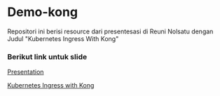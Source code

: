 # Demo-kong
Repositori ini berisi resource dari presentesasi di Reuni Nolsatu dengan Judul "Kubernetes Ingress With Kong"

### Berikut link untuk slide

[Presentation](https://docs.google.com/presentation/d/1K27Srw03D3EUU5tT6lruwCy1uMibSMcO14BdPWM8MZg/edit?usp=sharing)

[Kubernetes Ingress with Kong](https://github.com/Kong/kubernetes-ingress-controller/tree/main/docs)

